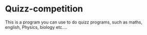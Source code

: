 # Quizz-competition
This is a program you can use to do quizz programs, such as maths, english, Physics, biology etc....
